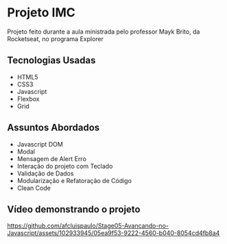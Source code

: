 # Projeto IMC
<p> Projeto feito durante a aula ministrada pelo professor Mayk Brito, da Rocketseat, no programa Explorer</p>

## Tecnologias Usadas
<ul>
    <li>HTML5</li>
    <li>CSS3</li>
    <li>Javascript</li>
    <li>Flexbox</li>
    <li>Grid</li>
</ul>

## Assuntos Abordados
<ul>
    <li>Javascript DOM</li>
    <li>Modal</li>
    <li>Mensagem de Alert Erro</li>
    <li>Interação do projeto com Teclado</li>
    <li>Validação de Dados</li>
    <li>Modularização e Refatoração de Código</li>
    <li>Clean Code</li>
</ul>

## Vídeo demonstrando o projeto
https://github.com/afcluispaulo/Stage05-Avancando-no-Javascript/assets/102933945/05ea9f53-9222-4560-b040-8054cd4fb8a4

